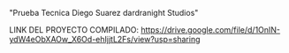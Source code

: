 "Prueba Tecnica Diego Suarez dardranight Studios"

LINK DEL PROYECTO COMPILADO:
https://drive.google.com/file/d/1OnIN-ydW4eObXAOw_X6Od-ehIjjtL2Fs/view?usp=sharing
